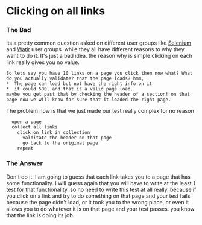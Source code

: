 Clicking on all links 
================

### The Bad
its a pretty common question asked on different user groups like [Selenium](https://groups.google.com/forum/#!searchin/selenium-users/click$20on$20all$20links%7Csort:relevance%7Cspell:true) and [Watir](https://groups.google.com/forum/#!searchin/watir-general/click$20all$20links%7Csort:relevance%7Cspell:true) user groups. while they all have different reasons to why they want to do it. It's just a bad idea. the reason why is simple clicking on each link really gives you no value. 
    
    So lets say you have 10 links on a page you click them now what? What do you actually validate? that the page loads? hmm, 
    *  The page can load but not have the right info on it
    *  it could 500, and that is a valid page load.
    maybe you get past that by checking the header of a section! on that page now we will know for sure that it loaded the right page. 
    
The problem now is that we just made our test really complex for no reason

``` 
  open a page
  collect all links
    click on link in collection
      valditate the header on that page
      go back to the original page
    repeat
```

### The Answer
Don't do it. I am going to guess that each link takes you to a page that has some functionality. I will guess again that you will have to write at the least 1 test for that functionality. so no need to write this test at all really. because if you click on a link and try to do something on that page and your test fails because the page didn't load, or it took you to the wrong place, or even it allows you to do whatever it is on that page and your test passes. you know that the link is doing its job.
